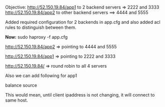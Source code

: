 
Objective: 
http://52.150.19.84/app1  to 2 backend servers => 2222 and 3333
http://52.150.19.84/app2  to other backend servers ==> 4444 and 5555


Added required configuration for 2 backends in app.cfg and also added acl rules to distinguish between them.

**Now:** 
sudo haproxy -f app.cfg

http://52.150.19.84/app2   =>  pointing to 4444 and 5555

http://52.150.19.84/app1   =>  pointing to 2222 and 3333

http://52.150.19.84/  => round robin to all 4 servers

Also we can add following for app1

   balance source
   
This would mean, until client ipaddress is not changing, it will connect to same host.

